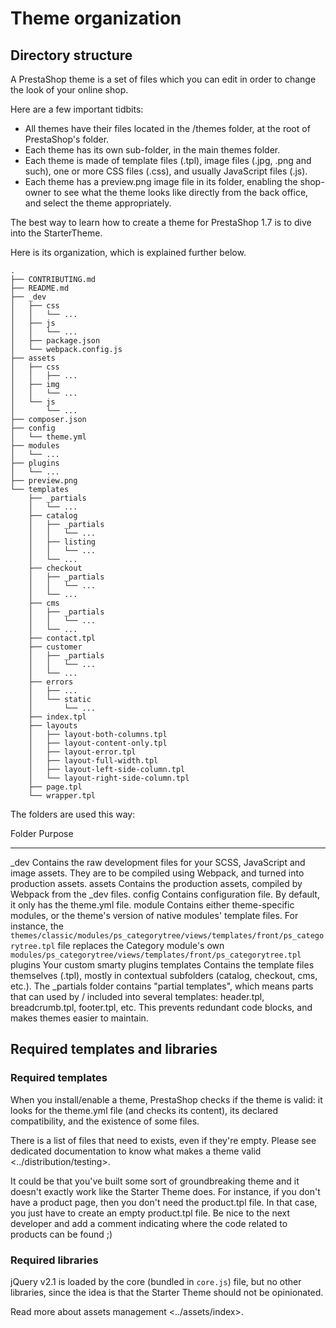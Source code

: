 Theme organization
==================

Directory structure
-------------------

A PrestaShop theme is a set of files which you can edit in order to
change the look of your online shop.

Here are a few important tidbits:

-   All themes have their files located in the /themes folder, at the
    root of PrestaShop's folder.
-   Each theme has its own sub-folder, in the main themes folder.
-   Each theme is made of template files (.tpl), image files (.jpg, .png
    and such), one or more CSS files (.css), and usually JavaScript
    files (.js).
-   Each theme has a preview.png image file in its folder, enabling the
    shop-owner to see what the theme looks like directly from the back
    office, and select the theme appropriately.

The best way to learn how to create a theme for PrestaShop 1.7 is to
dive into the StarterTheme.

Here is its organization, which is explained further below.

``` {.sourceCode .bash}
.
├── CONTRIBUTING.md
├── README.md
├── _dev
│   ├── css
│   │   └── ...
│   ├── js
│   │   └── ...
│   ├── package.json
│   └── webpack.config.js
├── assets
│   ├── css
│   │   ├── ...
│   ├── img
│   │   └── ...
│   └── js
│       └── ...
├── composer.json
├── config
│   └── theme.yml
├── modules
│   └── ...
├── plugins
│   └── ...
├── preview.png
└── templates
    ├── _partials
    │   └── ...
    ├── catalog
    │   ├── _partials
    │   │   └── ...
    │   ├── listing
    │   │   └── ...
    │   └── ...
    ├── checkout
    │   ├── _partials
    │   │   └── ...
    │   └── ...
    ├── cms
    │   ├── _partials
    │   │   └── ...
    │   └── ...
    ├── contact.tpl
    ├── customer
    │   ├── _partials
    │   │   └── ...
    │   └── ...
    ├── errors
    │   ├── ...
    │   └── static
    │       └── ...
    ├── index.tpl
    ├── layouts
    │   ├── layout-both-columns.tpl
    │   ├── layout-content-only.tpl
    │   ├── layout-error.tpl
    │   ├── layout-full-width.tpl
    │   ├── layout-left-side-column.tpl
    │   └── layout-right-side-column.tpl
    ├── page.tpl
    └── wrapper.tpl
```

The folders are used this way:

  Folder      Purpose
  ----------- --------------------------------------------------------------------------------------------------------
  \_dev       Contains the raw development files for your SCSS, JavaScript and image assets.
              They are to be compiled using Webpack, and turned into production assets.
  assets      Contains the production assets, compiled by Webpack from the \_dev files.
  config      Contains configuration file. By default, it only has the theme.yml file.
  module      Contains either theme-specific modules, or the theme's version of native modules' template
              files. For instance, the
              `themes/classic/modules/ps_categorytree/views/templates/front/ps_categorytree.tpl` file
              replaces the Category module's own `modules/ps_categorytree/views/templates/front/ps_categorytree.tpl`
  plugins     Your custom smarty plugins
  templates   Contains the template files themselves (.tpl), mostly in contextual subfolders (catalog,
              checkout, cms, etc.). The \_partials folder contains "partial templates", which means parts
              that can used by / included into several templates: header.tpl, breadcrumb.tpl, footer.tpl, etc.
              This prevents redundant code blocks, and makes themes easier to maintain.

Required templates and libraries
--------------------------------

### Required templates

When you install/enable a theme, PrestaShop checks if the theme is
valid: it looks for the theme.yml file (and checks its content), its
declared compatibility, and the existence of some files.

There is a list of files that need to exists, even if they're empty.
Please see dedicated documentation to know
what makes a theme valid &lt;../distribution/testing&gt;.

It could be that you've built some sort of groundbreaking theme and it
doesn't exactly work like the Starter Theme does. For instance, if you
don't have a product page, then you don't need the product.tpl file. In
that case, you just have to create an empty product.tpl file. Be nice to
the next developer and add a comment indicating where the code related
to products can be found ;)

### Required libraries

jQuery v2.1 is loaded by the core (bundled in `core.js`) file, but no
other libraries, since the idea is that the Starter Theme should not be
opinionated.

Read more about assets management &lt;../assets/index&gt;.
